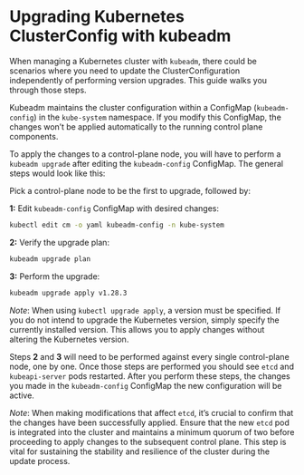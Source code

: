---
---
# Upgrading Kubernetes ClusterConfig with kubeadm

When managing a Kubernetes cluster with `kubeadm`, there could be scenarios where you need to update the ClusterConfiguration independently of performing version upgrades. This guide walks you through those steps.

Kubeadm maintains the cluster configuration within a ConfigMap (`kubeadm-config`) in the `kube-system` namespace. If you modify this ConfigMap, the changes won’t be applied automatically to the running control plane components.

To apply the changes to a control-plane node, you will have to perform a `kubeadm upgrade` after editing the `kubeadm-config` ConfigMap. The general steps would look like this:

Pick a control-plane node to be the first to upgrade, followed by:

**1:** Edit `kubeadm-config` ConfigMap with desired changes:
```bash
kubectl edit cm -o yaml kubeadm-config -n kube-system
```

**2:** Verify the upgrade plan:
```bash
kubeadm upgrade plan
```

**3:** Perform the upgrade:
```bash
kubeadm upgrade apply v1.28.3
```
*Note*: When using `kubectl upgrade apply`, a version must be specified. If you do not intend to upgrade the Kubernetes version, simply specify the currently installed version. This allows you to apply changes without altering the Kubernetes version.

Steps **2** and **3** will need to be performed against every single control-plane node, one by one. Once those steps are performed you should see `etcd` and `kubeapi-server` pods restarted. After you perform these steps, the changes you made in the `kubeadm-config` ConfigMap the new configuration will be active.

*Note*: When making modifications that affect `etcd`, it’s crucial to confirm that the changes have been successfully applied. Ensure that the new `etcd` pod is integrated into the cluster and maintains a minimum quorum of two before proceeding to apply changes to the subsequent control plane. This step is vital for sustaining the stability and resilience of the cluster during the update process.
